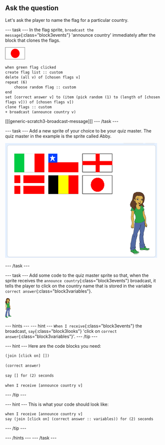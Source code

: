 ## Ask the question

Let's ask the player to name the flag for a particular country.

\--- task \--- In the flag sprite, `broadcast the message`{:class="block3events"} 'announce country' immediately after the block that clones the flags.

![Flag sprite](images/flag-sprite.png)

```blocks3
when green flag clicked
create flag list :: custom
delete (all v) of [chosen flags v]
repeat (6)
    choose random flag :: custom
end
set [correct answer v] to (item (pick random (1) to (length of [chosen flags v])) of [chosen flags v])
clone flags :: custom
+ broadcast (announce country v)

```

[[[generic-scratch3-broadcast-message]]] \--- /task \---

\--- task \--- Add a new sprite of your choice to be your quiz master. The quiz master in the example is the sprite called Abby.

![Abby sprite](images/bear-sprite.png)

\--- /task \---

\--- task \--- Add some code to the quiz master sprite so that, when the sprite receives the `announce country`{:class="block3events"} broadcast, it tells the player to click on the country name that is stored in the variable `correct answer`{:class="block3variables"}.

![Obrázek postavy](images/char-sprite.png)

\--- hints \--- \--- hint \--- `When I receive`{:class="block3events"} the broadcast, `say`{:class="block3looks"} 'click on `correct answer`{:class="block3variables"}'. \--- /tip \---

\--- hint \--- Here are the code blocks you need:

```blocks3
(join [click on] [])

(correct answer)

say [] for (2) seconds

when I receive [announce country v]
```

\--- /tip \---

\--- hint \--- This is what your code should look like:

```blocks3
when I receive [announce country v]
say (join [click on] (correct answer :: variables)) for (2) seconds
```

\--- /tip \---

\--- /hints \--- \--- /task \---
